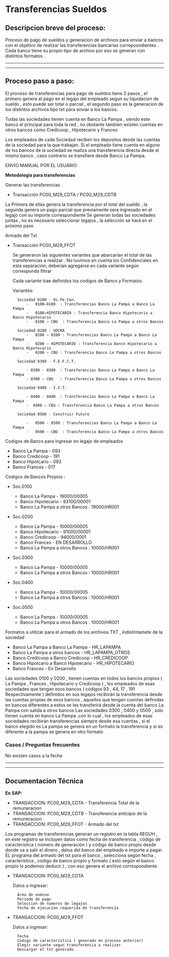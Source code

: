 # Transferencias Sueldos


## Descripcion breve del proceso:
Proceso de pago de sueldos y  generacion de archivos para enviar a bancos con el objetivo de realizar las transferencias bancarias correposndientes . Cada banco tiene su propio tipo de archivo por eso se generan con distintos formatos .

***
***

## Proceso paso a paso:
El proceso de transferencias para pago de sueldos tiene  2 pasos , el primero genera el pago en el legajo del empleado segun su liquidacion de sueldo , esto puede ser total o parcial , el segundo paso es la generacion de los distintos archivos tipo txt para enviar a los bancos.

Todas las sociedades tienen cuenta en Banco La Pampa , siendo este banco el principal para toda la red , no obstante tambien existen cuentas en otros bancos como Credicoop , Hipotecario y Frances

Los empleados de cada Sociedad reciben los depositos desde las cuentas de la sociedad para la que trabajan. Si el empleado tiene cuenta en alguno de los bancos de la sociedad se realiza una transferencia directa desde el mismo banco , caso contrario se transfiere desde Banco La Pampa.
        
ENVIO MANUAL POR EL USUARIO:

**Metodologia para transferencias**

Generar las transferencias
* Transacción  PC00_M29_CDTA / PC00_M29_CDTB

La Primera de ellas genera la transferencia por el total del sueldo , la segunda genera un pago parcial que previamente sera ingresado en el legajo con su importe correspondiente
Se generan todas las sociedades juntas  , no es necesario seleccionar legajos , la selección se hará en el próximo paso

Armado del Txt 
* Transacción PC00_M29_FFOT

    Se generaron las siguientes variantes que abarcarían el total de las transferencias a realizar . 
    No tuvimos en cuenta los Confidenciales en esta separación, deberían agregarse en cada variante según corresponda filtrar

    Cada variante trae definidos los codigos de Banco y Formatos 

    Variantes:

        Sociedad 0100 - Os.Pe.Con.
            -	0100–0100  : Transferencias Banco La Pampa a Banco La Pampa
            -	0100–HIPOTECARIO : Transferencia Banco Hipotecario a Banco Hipotecario
            -	0100 – CBU  : Transferencia Banco La Pampa a otros Bancos

        Sociedad 0200 - UOCRA
            -   0200 – 0200 : Transferencias Banco La Pampa a Banco La Pampa
            -	0200 – HIPOTECARIO : Transferencia Banco Hipotecario a Banco Hipotecario
            -	0200 – CBU : Transferencia Banco La Pampa a otros Bancos

        Sociedad 0300 - F.E.F.C.T.

            - 0300 - 0300  : Transferencias Banco La Pampa a Banco La Pampa
            - 0300 – CBU   : Transferencia Banco La Pampa a otros Bancos

        Sociedad 0400 - I.V.T.

            - 0400 - 0400  : Transferencias Banco La Pampa a Banco La Pampa
            -  0400 – CBU : Transferencia Banco La Pampa a otros Bancos

        Sociedad 0500 - Construir Futuro

            -	0500 - 0500 : Transferencias Banco La Pampa a Banco La Pampa
            -	0500 – CBU  : Transferencia Banco La Pampa a otros Bancos


        

Codigos de Banco para ingresar en legajo de empleados
* Banco La Pampa   - 093
* Banco Credicoop  - 191
* Banco Hipotcario - 093
* Banco Frances    - 017

Codigos de Bancos Propios :

*    Soc.0100 
        * Banco La Pampa - 19000/00005
        * Banco Hipotecario - 93100/00001
        * Banco La Pampa a otros Bancos : 19000/HR001


*    Soc.0200 
        * Banco La Pampa - 10000/00005
        * Banco Hipotecario - 91000/00001
        * Banco Credicoop - 94000/0001
        * Banco Frances - EN DESARROLLO
        * Banco La Pampa a otros Bancos : 10000/HR001

*   Soc.0300 
       * Banco La Pampa - 10000/00005
       * Banco La Pampa a otros Bancos : 10000/HR001

*   Soc.0400 
       * Banco La Pampa - 10000/00005
       * Banco La Pampa a otros Bancos : 10000/HR001

*   Soc.0500
       * Banco La Pampa - 10000/00005
       * Banco La Pampa a otros Bancos : 10000/HR001


Formatos a utilizar para el armado de los archivos TXT , indistintamete de la sociedad
* Banco La Pampa a Banco La Pampa  - HR_LAPAMPA
* Banco La Pampa a otros bancos    - HR_LAPAMPA_OTROS
* Banco Credicoop a Banco Credicoop - HR_CREDICOOP
* Banco Hipotcario a Banco Hipotecario - HR_HIPOTECARIO
* Banco Frances - En Desarrollo

Las sociedades 0100 y 0200 , tienen cuentas en todos los bancos propios ( La Pampa , Frances , Hipotecario y Credicoop ) , los empleados de esas sociedades  que tengan esos bancos ( códigos 93 , 44, 17 , 191 Respectivamente )  definidos en sus legajos recibirán la  transferencia desde las cuentas  propias de esos bancos , aquellos que tengan cuentas definidas en bancos diferentes a estos se les transferirá desde la cuenta del banco La Pampa con salida a otros bancos
Las sociedades 0300 , 0400 y 0500 , solo tienen cuenta en banco La Pampa ,con lo cual , los empleados de esas sociedades recibirán transferencias siempre desde esa cuentas , si el banco elegido es La pampa se genera en un formato la transferencia y si es diferente a la pampa se genera en otro formato


### Casos / Preguntas frecuentes
No existen casos a la fecha 

***
***
## Documentacion Técnica

**En SAP:** 

* TRANSACCION: PC00_M29_CDTA - Transferencia Total de la remuneracion
* TRANSACCION: PC00_M29_CDTB - Transferencia anticipio de la remuneracion
* TRANSACCION: PC00_M29_FFOT - Armado del txt


Los programas de transferencias generan un registro en la tabla REGUH , en este registro se incluyen datos como fecha de transferencia , código de característica ( número de generación ) y código de banco propio desde donde va a salir el dinero , datos del banco del empleado e importe a pagar.
EL programa del armado del txt para el banco , selecciona según fecha , característica , código de banco propio y formato ( esto según el banco propio lo podemos deducir )  , con eso genera el archivo correspondiente

* TRANSACCION: PC00_M29_CDTA

    Datos a ingresar:

        Area de nomina 
        Periodo de pago
        Seleccion de numeros de legajos
        Fecha de ejecucion requerida de transferencia


* TRANSACCION: PC00_M29_FFOT

    Datos a ingresar:

        Fecha
        Codigo de caracteristica ( generado en proceso anterior)
        Elegir variante segun transferencia a realizar
        Descargar el txt generado



